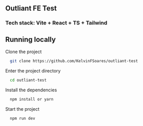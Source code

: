 ## Outliant FE Test

### Tech stack: Vite + React + TS + Tailwind

## Running locally

Clone the project

```bash
  git clone https://github.com/KelvinFSoares/outliant-test
```

Enter the project directory

```bash
  cd outliant-test
```

Install the dependencies

```bash
  npm install or yarn
```

Start the project

```bash
  npm run dev
```
